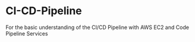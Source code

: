# CI-CD-Pipeline
For the basic understanding of the CI/CD Pipeline with AWS EC2 and Code Pipeline Services
